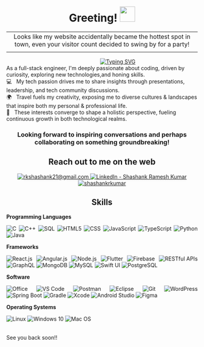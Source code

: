 <h1 align="center">
  Greeting!
  <img src="https://media.giphy.com/media/hvRJCLFzcasrR4ia7z/giphy.gif" width="40">
</h1>

<div align="center">
  <table style="width:100%" >
    <tr>
      <td align="center">
        Looks like my website accidentally became the hottest spot in
        town, even your visitor count decided to swing by for a party!
      </td>
    </tr>
    <tr>
      <td align="center">
        <img src="https://profile-counter.glitch.me/ShashankRKumar/count.svg" alt="" />
      </td>
    </tr>
  </table>
</div>

<div align="center">
  &nbsp;&nbsp;&nbsp;&nbsp;&nbsp;&nbsp;&nbsp;&nbsp;&nbsp;&nbsp;&nbsp;&nbsp;&nbsp;&nbsp;&nbsp;&nbsp;&nbsp;&nbsp;&nbsp;&nbsp;
  <a href="https://git.io/typing-svg">
    <img src="https://readme-typing-svg.demolab.com?font=Fira+Code&pause=1000&random=true&width=435&lines=I'm+Shashank+Ramesh+Kumar" alt="Typing SVG" />
  </a>
</div>

<p style="margin-bottom: 0px !important; margin-top: 0px !important; ">
  As a full-stack engineer, I'm deeply passionate about coding, driven by curiosity, exploring new technologies,and honing skills.
  <br/>
</p>

<p style="margin-bottom: 0px !important; margin-top: 0px !important; ">
  💻 &nbsp; My tech passion drives me to share insights through presentations, leadership, and tech community discussions.
  <br/>
  🌍 &nbsp; Travel fuels my creativity, exposing me to diverse cultures & landscapes that inspire both my personal & professional life.
  <br/>
  🌟 &nbsp; These interests converge to shape a holistic perspective, fueling continuous growth in both technological realms.
  <br/>
  <div align="center">
  </div>

</p>

<h3 align="center">
  <b>
    Looking forward to inspiring conversations and perhaps collaborating on something groundbreaking!
  </b>
</h3>

<div align="center">
  <h2>
    Reach out to me on the web
  </h2>
  <p>
    <a href="mailto:rkshashank21@gmail.com">
      <img src="https://img.shields.io/badge/rkshashank21@gmail.com-red?style=for-the-badge&logo=Gmail&logoColor=white&link=mailto:rkshashank21@gmail.com" alt="rkshashank21@gmail.com" />
    </a>
    <a href="https://www.linkedin.com/in/shashankrameshkumar/"  target="_blank">
       <img src="https://img.shields.io/badge/LinkedIn--Shashank_Ramesh_Kumar-0a66c2?style=for-the-badge&logo=linkedin&logoColor=white" alt="LinkedIn - Shashank Ramesh Kumar" />
    </a>
    <a href="https://github.com/ShashankRKumar">
      <img src="https://img.shields.io/badge/ShashankRKumar-black?style=for-the-badge&logo=github&logoColor=white&link=https://github.com/ShashankRKumar" alt="shashankrkumar" />
    </a>
    <br/>
  </p>

  <h2>Skills</h2>

<div align="justify">
<table>
  <tr>
    <b>Programming Languages</b>

![C](https://img.shields.io/badge/-C-000?&style=for-the-badge&logo=C)
![C++](https://img.shields.io/badge/-C++-000?&style=for-the-badge&logo=C%2B%2B)
![SQL](https://img.shields.io/badge/-SQL-000?&style=for-the-badge&logo=MySQL)
![HTML5](https://img.shields.io/badge/-HTML5-000?&style=for-the-badge&logo=HTML5)
![CSS](https://img.shields.io/badge/-CSS-000?&style=for-the-badge&logo=CSS3)
![JavaScript](https://img.shields.io/badge/-JavaScript-000?&style=for-the-badge&logo=JavaScript)
![TypeScript](https://img.shields.io/badge/-TypeScript-000?&style=for-the-badge&logo=TypeScript)
![Python](https://img.shields.io/badge/-Python-000?&style=for-the-badge&logo=Python)
![Java](https://img.shields.io/badge/-Java-000?&style=for-the-badge&logo=Java)

  </tr>
  <tr>
    <b>Frameworks</b>

![React.js](https://img.shields.io/badge/-React.js-000?&style=for-the-badge&logo=React)
![Angular.js](https://img.shields.io/badge/-Angular.js-000?&style=for-the-badge&logo=Angular)
![Node.js](https://img.shields.io/badge/-Node.js-000?&style=for-the-badge&logo=Node.js)
![Flutter](https://img.shields.io/badge/-Flutter-000?&style=for-the-badge&logo=Flutter)
![Firebase](https://img.shields.io/badge/-Firebase-000?&style=for-the-badge&logo=Firebase)
![RESTful APIs](https://img.shields.io/badge/-RESTful%20APIs-000?&style=for-the-badge)
![GraphQL](https://img.shields.io/badge/-GraphQL-000?&style=for-the-badge&logo=GraphQL)
![MongoDB](https://img.shields.io/badge/-MongoDB-000?&style=for-the-badge&logo=MongoDB)
![MySQL](https://img.shields.io/badge/-MySQL-000?&style=for-the-badge&logo=MySQL)
![Swift UI](https://img.shields.io/badge/-Swift%20UI-000?&style=for-the-badge&logo=Swift)
![PostgreSQL](https://img.shields.io/badge/-PostgreSQL-000?&style=for-the-badge&logo=PostgreSQL)

  </tr>
  <tr>
    <b>Software</b>

![Office](https://img.shields.io/badge/-Office-000?&style=for-the-badge&logo=Microsoft%20Office)
![VS Code](https://img.shields.io/badge/-VS%20Code-000?&style=for-the-badge&logo=Visual%20Studio%20Code)
![Postman](https://img.shields.io/badge/-Postman-000?&style=for-the-badge&logo=Postman)
![Eclipse](https://img.shields.io/badge/-Eclipse-000?&style=for-the-badge&logo=Eclipse)
![Git](https://img.shields.io/badge/-Git-000?&style=for-the-badge&logo=Git)
![WordPress](https://img.shields.io/badge/-WordPress-000?&style=for-the-badge&logo=WordPress)
![Spring Boot](https://img.shields.io/badge/-Spring%20Boot-000?&style=for-the-badge&logo=Spring)
![Gradle](https://img.shields.io/badge/-Gradle-000?&style=for-the-badge&logo=Gradle)
![Xcode](https://img.shields.io/badge/-Xcode-000?&style=for-the-badge&logo=Xcode)
![Android Studio](https://img.shields.io/badge/-Android%20Studio-000?&style=for-the-badge&logo=Android)
![Figma](https://img.shields.io/badge/-Figma-000?&style=for-the-badge&logo=Figma)

  </tr>

  <tr>
    <b>Operating Systems</b>

![Linux](https://img.shields.io/badge/-Linux-000?&style=for-the-badge&logo=Linux)
![Windows 10](https://img.shields.io/badge/-Windows%2010-000?&style=for-the-badge&logo=Windows)
![Mac OS](https://img.shields.io/badge/-Mac%20OS-000?&style=for-the-badge&logo=Apple)

  </tr>
</table>
</div>

</div>

See you back soon!!
